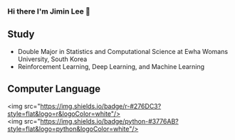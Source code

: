 ### Hi there I'm Jimin Lee 👋

## Study

- Double Major in Statistics and Computational Science at Ewha Womans University, South Korea
- Reinforcement Learning, Deep Learning, and Machine Learning

## Computer Language
<img src="https://img.shields.io/badge/r-#276DC3?style=flat&logo=r&logoColor=white"/><img src="https://img.shields.io/badge/python-#3776AB?style=flat&logo=python&logoColor=white"/>
